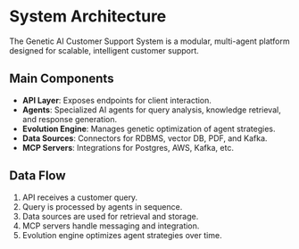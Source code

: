 # System Architecture

The Genetic AI Customer Support System is a modular, multi-agent platform designed for scalable, intelligent customer support.

## Main Components
- **API Layer**: Exposes endpoints for client interaction.
- **Agents**: Specialized AI agents for query analysis, knowledge retrieval, and response generation.
- **Evolution Engine**: Manages genetic optimization of agent strategies.
- **Data Sources**: Connectors for RDBMS, vector DB, PDF, and Kafka.
- **MCP Servers**: Integrations for Postgres, AWS, Kafka, etc.

## Data Flow
1. API receives a customer query.
2. Query is processed by agents in sequence.
3. Data sources are used for retrieval and storage.
4. MCP servers handle messaging and integration.
5. Evolution engine optimizes agent strategies over time.

